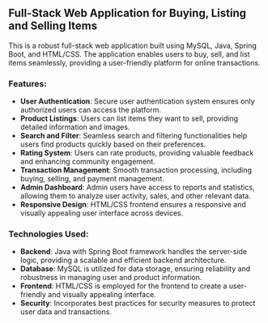 ## Full-Stack Web Application for Buying, Listing and Selling Items

This is a robust full-stack web application built using MySQL, Java, Spring Boot, and HTML/CSS. The application enables users to buy, sell, and list items seamlessly, providing a user-friendly platform for online transactions.

### Features:
- **User Authentication**: Secure user authentication system ensures only authorized users can access the platform.
- **Product Listings**: Users can list items they want to sell, providing detailed information and images.
- **Search and Filter**: Seamless search and filtering functionalities help users find products quickly based on their preferences.
- **Rating System**: Users can rate products, providing valuable feedback and enhancing community engagement.
- **Transaction Management**: Smooth transaction processing, including buying, selling, and payment management.
- **Admin Dashboard**: Admin users have access to reports and statistics, allowing them to analyze user activity, sales, and other relevant data.
- **Responsive Design**: HTML/CSS frontend ensures a responsive and visually appealing user interface across devices.


### Technologies Used:
- **Backend**: Java with Spring Boot framework handles the server-side logic, providing a scalable and efficient backend architecture.
- **Database**: MySQL is utilized for data storage, ensuring reliability and robustness in managing user and product information.
- **Frontend**: HTML/CSS is employed for the frontend to create a user-friendly and visually appealing interface.
- **Security**: Incorporates best practices for security measures to protect user data and transactions.


